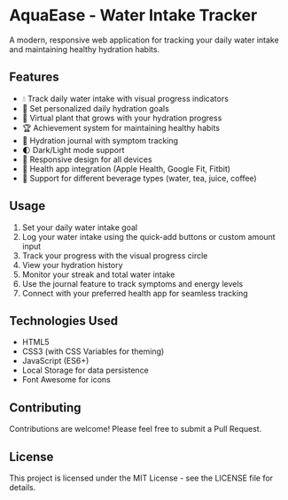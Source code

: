 # AquaEase - Water Intake Tracker

A modern, responsive web application for tracking your daily water intake and maintaining healthy hydration habits.

## Features

- 💧 Track daily water intake with visual progress indicators
- 🎯 Set personalized daily hydration goals
- 🌱 Virtual plant that grows with your hydration progress
- 🏆 Achievement system for maintaining healthy habits
- 📝 Hydration journal with symptom tracking
- 🌓 Dark/Light mode support
- 📱 Responsive design for all devices
- 🔄 Health app integration (Apple Health, Google Fit, Fitbit)
- 🥤 Support for different beverage types (water, tea, juice, coffee)

## Usage

1. Set your daily water intake goal
2. Log your water intake using the quick-add buttons or custom amount input
3. Track your progress with the visual progress circle
4. View your hydration history
5. Monitor your streak and total water intake
6. Use the journal feature to track symptoms and energy levels
7. Connect with your preferred health app for seamless tracking

## Technologies Used

- HTML5
- CSS3 (with CSS Variables for theming)
- JavaScript (ES6+)
- Local Storage for data persistence
- Font Awesome for icons

## Contributing

Contributions are welcome! Please feel free to submit a Pull Request.

## License

This project is licensed under the MIT License - see the LICENSE file for details. 
